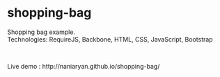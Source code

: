 # shopping-bag
<p>Shopping bag example.<br/>
Technologies: RequireJS, Backbone, HTML, CSS, JavaScript, Bootstrap</p>
<br />
<p>Live demo : http://naniaryan.github.io/shopping-bag/</p>
